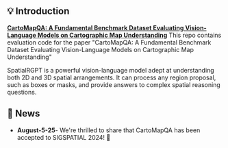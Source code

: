 ## 💡 Introduction

[**CartoMapQA: A Fundamental Benchmark Dataset Evaluating
Vision-Language Models on Cartographic Map Understanding**](<>)
This repo contains evaluation code for the paper "CartoMapQA: A Fundamental Benchmark Dataset Evaluating Vision-Language Models on Cartographic Map Understanding"

SpatialRGPT is a powerful vision-language model adept at understanding both 2D and 3D spatial arrangements. It can process any region proposal, such as boxes or masks, and provide answers to complex spatial reasoning questions.

## 📢 News
- **August-5-25**- We're thrilled to share that CartoMapQA has been accepted to SIGSPATIAL 2024! 🎊
